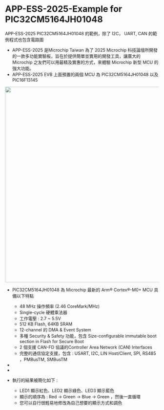 # APP-ESS-2025-Example for PIC32CM5164JH01048
APP-ESS-2025 PIC32CM5164JH01048 的範例，除了 I2C， UART, CAN 的範例程式也包含電路圖
* APP-ESS-2025 是Microchip Taiwan 為了 2025 Microchip 科技論壇所開發的一款多功能實驗板，旨在於提供簡單並實用的開發工具，讓廣大的 Microchip 之友們可以用最精及實惠的方式，來體驗 Microchip 新型 MCU 的強大功能。
* APP-ESS-2025 EVB 上面預置的兩個 MCU 為 PIC32CM5164JH01048 以及 PIC16F13145

<img src="https://github.com/CalvinHoMicrochip/APP-ESS-2025-Example-for-PIC32CM5164JH01048/blob/main/APP_ESS_2025_Picture1.jpg" width="640px">
  
* PIC32CM5164JH01048 為 Microchip 最新的 Arm® Cortex®-M0+ MCU 具備以下特點 
  * 48 MHz 操作頻率 (2.46 CoreMark/MHz) 
  * Single-cycle 硬體乘法器 
  * 工作電壓 : 2.7 ~ 5.5V 
  * 512 KB Flash, 64KB SRAM  
  * 12-channel 的 DMA & Event System 
  * 多種 Security & Safety 功能，包含 Size-configurable immutable boot section in Flash for Secure Boot 
  * 2 個支援 CAN-FD 協議的Controller Area Network (CAN) Interfaces  
  * 完整的通信協定支援，包含 : USART, I2C, LIN Host/Client, SPI, RS485 ，PMBusTM, SMBusTM
*
*



* 執行的結果被簡化如下 :
  * LED1 顯示紅色、LED2 顯示綠色、LED3 顯示藍色
  * 顯示的順序為 : Red -> Green -> Blue -> Green ，然後一直循環
  * 您可以自行很輕易地修改為自己想要的顯示方式和調色

